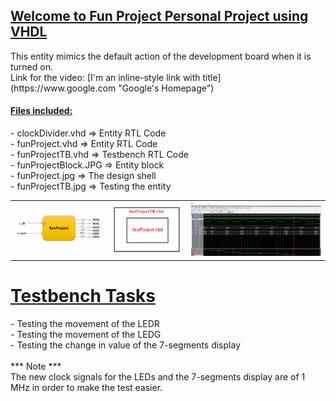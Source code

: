 <h2><u>Welcome to Fun Project Personal Project using VHDL</u></h2>
<p>
This entity mimics the default action of the development board when it is turned on.<br>
Link for the video: [I'm an inline-style link with title](https://www.google.com "Google's Homepage")
</p>
<h4><u>Files included:</u></h4>
<p>
- clockDivider.vhd  =>  Entity RTL Code<br>
- funProject.vhd    =>  Entity RTL Code<br>
- funProjectTB.vhd  =>  Testbench RTL Code<br>
- funProjectBlock.JPG  =>  Entity block<br>
- funProject.jpg  =>  The design shell<br>
- funProjectTB.jpg  =>  Testing the entity<br>
</p>
<table>
    <tr>
            <td><img src="https://github.com/Matanlaza89/Fun-Project/blob/main/images/funProjectBlock.JPG" alt=""></td>
            <td><img src="https://github.com/Matanlaza89/Fun-Project/blob/main/images/funProject.JPG" alt=""></td>
            <td><img src="https://github.com/Matanlaza89/Fun-Project/blob/main/images/funProjectTB.JPG" alt=""></td>
</table>

<h1><u>Testbench Tasks</u></h1>
<p>
- Testing the movement of the LEDR <br>
- Testing the movement of the LEDG <br>
- Testing the change in value of the 7-segments display <br><br>
*** Note *** <br>The new clock signals for the LEDs and  the 7-segments display are of 1 MHz in order to make the test easier.
</p>
